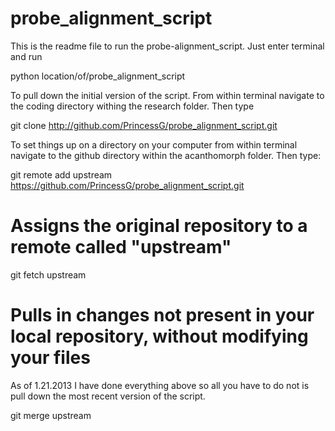 probe_alignment_script
======================
This is the readme file to run the probe-alignment_script. Just enter terminal and run

python location/of/probe_alignment_script

To pull down the initial version of the script. From within terminal navigate to the coding directory withing the research folder. Then type

git clone http://github.com/PrincessG/probe_alignment_script.git

To set things up on a directory on your computer from within terminal navigate to the github directory within the acanthomorph folder. Then type:

git remote add upstream https://github.com/PrincessG/probe_alignment_script.git
# Assigns the original repository to a remote called "upstream"

git fetch upstream
# Pulls in changes not present in your local repository, without modifying your files


As of 1.21.2013 I have done everything above so all you have to do not is pull down the most recent version of the script.
 
git merge upstream
